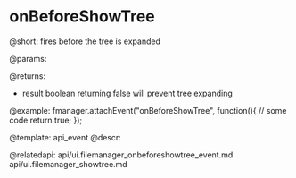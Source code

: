 onBeforeShowTree
=============

@short:
	fires before the tree is expanded

@params:

@returns:

- result		boolean			returning false will prevent tree expanding

@example:
fmanager.attachEvent("onBeforeShowTree", function(){
	// some code
    return true;
});

@template:	api_event
@descr:

@relatedapi:
api/ui.filemanager_onbeforeshowtree_event.md
api/ui.filemanager_showtree.md
